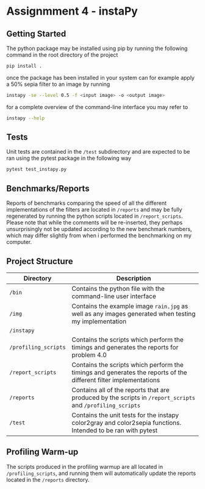 # Assignmment 4 - instaPy

## Getting Started
The python package may be installed using pip by running the following command in the root directory of the project
```bash
pip install .
```
once the package has been installed in your system can for example apply a 50% sepia filter to an image by running
```bash
instapy -se --level 0.5 -f <input image> -o <output image>
```
for a complete overview of the command-line interface you may refer to
```bash
instapy --help
```

## Tests
Unit tests are contained in the `/test` subdirectory and are expected to be ran using the pytest package in the following way
```bash
pytest test_instapy.py
```

## Benchmarks/Reports
Reports of benchmarks comparing the speed of all the different implementations of the filters are located in `/reports`
and may be fully regenerated by running the python scripts located in `/report_scripts`. Please note that while the comments will be re-inserted, they perhaps unsurprisingly not be updated according to the new benchmark numbers, which may differ slightly from when i performed the benchmarking on my computer.

## Project Structure
|Directory|Description| 
|---|---|
|`/bin`| Contains the python file with the command-line user interface |
|`/img`| Contains the example image `rain.jpg` as well as any images generated when testing my implementation |
|`/instapy`||
|`/profiling_scripts`| Contains the scripts which perform the timings and generates the reports for problem 4.0 |
|`/report_scripts`| Contains the scripts which perform the timings and generates the reports of the different filter implementations|
|`/reports`| Contains all of the reports that are produced by the scripts in `/report_scripts` and `/profiling_scripts` |
|`/test`| Contains the unit tests for the instapy color2gray and color2sepia functions. Intended to be ran with pytest |


## Profiling Warm-up
The scripts produced in the profiling warmup are all located in `/profiling_scripts`, and running them will automatically update the reports located in the `/reports` directory.

